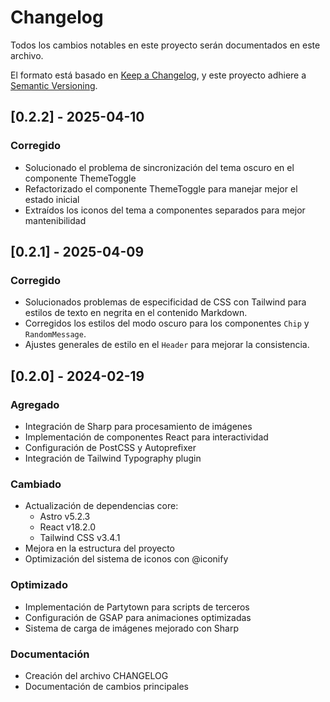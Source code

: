 # Changelog

Todos los cambios notables en este proyecto serán documentados en este archivo.

El formato está basado en [Keep a Changelog](https://keepachangelog.com/es/1.0.0/),
y este proyecto adhiere a [Semantic Versioning](https://semver.org/spec/v2.0.0.html).

## [0.2.2] - 2025-04-10

### Corregido
- Solucionado el problema de sincronización del tema oscuro en el componente ThemeToggle
- Refactorizado el componente ThemeToggle para manejar mejor el estado inicial
- Extraídos los iconos del tema a componentes separados para mejor mantenibilidad

## [0.2.1] - 2025-04-09

### Corregido
- Solucionados problemas de especificidad de CSS con Tailwind para estilos de texto en negrita en el contenido Markdown.
- Corregidos los estilos del modo oscuro para los componentes `Chip` y `RandomMessage`.
- Ajustes generales de estilo en el `Header` para mejorar la consistencia.

## [0.2.0] - 2024-02-19

### Agregado
- Integración de Sharp para procesamiento de imágenes
- Implementación de componentes React para interactividad
- Configuración de PostCSS y Autoprefixer
- Integración de Tailwind Typography plugin

### Cambiado
- Actualización de dependencias core:
  - Astro v5.2.3
  - React v18.2.0
  - Tailwind CSS v3.4.1
- Mejora en la estructura del proyecto
- Optimización del sistema de iconos con @iconify

### Optimizado
- Implementación de Partytown para scripts de terceros
- Configuración de GSAP para animaciones optimizadas
- Sistema de carga de imágenes mejorado con Sharp

### Documentación
- Creación del archivo CHANGELOG
- Documentación de cambios principales